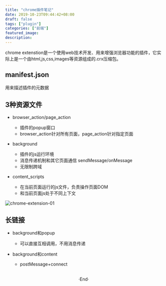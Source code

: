 ```yaml
---
title: "chrome插件笔记"
date: 2019-10-23T09:44:42+08:00
draft: false
tags: ["plugin"]
categories: ["前端"]
featured_image: 
description: 
---
```


chrome extenstion是一个使用web技术开发、用来增强浏览器功能的插件，它实际上是一个由html,js,css,images等资源组成的.crx压缩包。

## manifest.json

用来描述插件的元数据

## 3种资源文件

- browser_action/page_action
   - 插件的popup窗口
   - browser_action针对所有页面，page_action针对指定页面

- background
  - 插件的js运行环境
  - 消息传递机制和其它页面通信 sendMessage/onMessage
  - 无限制跨域

- content_scripts

  - 在当前页面运行的js文件，负责操作页面DOM
  - 和当前页面js处于不同上下文

<img alt="chrome-extension-01" src="https://rudyarchitect.github.io/site-images/frontend/frontend_chrome-extension-01.jpg">

## 长链接
  - background和popup 

    - 可以直接互相调用，不用消息传递

  - background和content
    - postMessage+connect

<br>

<center>  ·End·  </center>